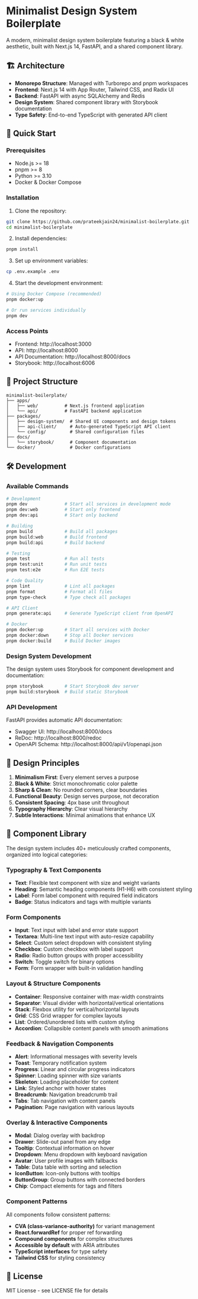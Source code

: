 # Minimalist Design System Boilerplate

A modern, minimalist design system boilerplate featuring a black & white aesthetic, built with Next.js 14, FastAPI, and a shared component library.

## 🏗️ Architecture

- **Monorepo Structure**: Managed with Turborepo and pnpm workspaces
- **Frontend**: Next.js 14 with App Router, Tailwind CSS, and Radix UI
- **Backend**: FastAPI with async SQLAlchemy and Redis
- **Design System**: Shared component library with Storybook documentation
- **Type Safety**: End-to-end TypeScript with generated API client

## 🚀 Quick Start

### Prerequisites

- Node.js >= 18
- pnpm >= 8
- Python >= 3.10
- Docker & Docker Compose

### Installation

1. Clone the repository:
```bash
git clone https://github.com/prateekjain24/minimalist-boilerplate.git
cd minimalist-boilerplate
```

2. Install dependencies:
```bash
pnpm install
```

3. Set up environment variables:
```bash
cp .env.example .env
```

4. Start the development environment:
```bash
# Using Docker Compose (recommended)
pnpm docker:up

# Or run services individually
pnpm dev
```

### Access Points

- Frontend: http://localhost:3000
- API: http://localhost:8000
- API Documentation: http://localhost:8000/docs
- Storybook: http://localhost:6006

## 📁 Project Structure

```
minimalist-boilerplate/
├── apps/
│   ├── web/          # Next.js frontend application
│   └── api/          # FastAPI backend application
├── packages/
│   ├── design-system/  # Shared UI components and design tokens
│   ├── api-client/     # Auto-generated TypeScript API client
│   └── config/         # Shared configuration files
├── docs/
│   └── storybook/      # Component documentation
└── docker/             # Docker configurations
```

## 🛠️ Development

### Available Commands

```bash
# Development
pnpm dev              # Start all services in development mode
pnpm dev:web          # Start only frontend
pnpm dev:api          # Start only backend

# Building
pnpm build            # Build all packages
pnpm build:web        # Build frontend
pnpm build:api        # Build backend

# Testing
pnpm test             # Run all tests
pnpm test:unit        # Run unit tests
pnpm test:e2e         # Run E2E tests

# Code Quality
pnpm lint             # Lint all packages
pnpm format           # Format all files
pnpm type-check       # Type check all packages

# API Client
pnpm generate:api     # Generate TypeScript client from OpenAPI

# Docker
pnpm docker:up        # Start all services with Docker
pnpm docker:down      # Stop all Docker services
pnpm docker:build     # Build Docker images
```

### Design System Development

The design system uses Storybook for component development and documentation:

```bash
pnpm storybook        # Start Storybook dev server
pnpm build:storybook  # Build static Storybook
```

### API Development

FastAPI provides automatic API documentation:

- Swagger UI: http://localhost:8000/docs
- ReDoc: http://localhost:8000/redoc
- OpenAPI Schema: http://localhost:8000/api/v1/openapi.json

## 🎨 Design Principles

1. **Minimalism First**: Every element serves a purpose
2. **Black & White**: Strict monochromatic color palette
3. **Sharp & Clean**: No rounded corners, clear boundaries
4. **Functional Beauty**: Design serves purpose, not decoration
5. **Consistent Spacing**: 4px base unit throughout
6. **Typography Hierarchy**: Clear visual hierarchy
7. **Subtle Interactions**: Minimal animations that enhance UX

## 🧩 Component Library

The design system includes 40+ meticulously crafted components, organized into logical categories:

### Typography & Text Components
- **Text**: Flexible text component with size and weight variants
- **Heading**: Semantic heading components (H1-H6) with consistent styling
- **Label**: Form label component with required field indicators
- **Badge**: Status indicators and tags with multiple variants

### Form Components  
- **Input**: Text input with label and error state support
- **Textarea**: Multi-line text input with auto-resize capability
- **Select**: Custom select dropdown with consistent styling
- **Checkbox**: Custom checkbox with label support
- **Radio**: Radio button groups with proper accessibility
- **Switch**: Toggle switch for binary options
- **Form**: Form wrapper with built-in validation handling

### Layout & Structure Components
- **Container**: Responsive container with max-width constraints
- **Separator**: Visual divider with horizontal/vertical orientations
- **Stack**: Flexbox utility for vertical/horizontal layouts
- **Grid**: CSS Grid wrapper for complex layouts
- **List**: Ordered/unordered lists with custom styling
- **Accordion**: Collapsible content panels with smooth animations

### Feedback & Navigation Components
- **Alert**: Informational messages with severity levels
- **Toast**: Temporary notification system
- **Progress**: Linear and circular progress indicators
- **Spinner**: Loading spinner with size variants
- **Skeleton**: Loading placeholder for content
- **Link**: Styled anchor with hover states
- **Breadcrumb**: Navigation breadcrumb trail
- **Tabs**: Tab navigation with content panels
- **Pagination**: Page navigation with various layouts

### Overlay & Interactive Components
- **Modal**: Dialog overlay with backdrop
- **Drawer**: Slide-out panel from any edge
- **Tooltip**: Contextual information on hover
- **Dropdown**: Menu dropdown with keyboard navigation
- **Avatar**: User profile images with fallbacks
- **Table**: Data table with sorting and selection
- **IconButton**: Icon-only buttons with tooltips
- **ButtonGroup**: Group buttons with connected borders
- **Chip**: Compact elements for tags and filters

### Component Patterns

All components follow consistent patterns:
- **CVA (class-variance-authority)** for variant management
- **React.forwardRef** for proper ref forwarding
- **Compound components** for complex structures
- **Accessible by default** with ARIA attributes
- **TypeScript interfaces** for type safety
- **Tailwind CSS** for styling consistency

## 📝 License

MIT License - see LICENSE file for details